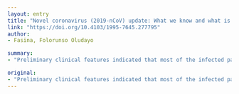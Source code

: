```yaml
---
layout: entry
title: "Novel coronavirus (2019-nCoV) update: What we know and what is unknown"
link: "https://doi.org/10.4103/1995-7645.277795"
author:
- Fasina, Folorunso Oludayo

summary:
- "Preliminary clinical features indicated that most of the infected patients were men with underlying diseases (comorbidities) Patients presented with fever, cough, myalgia, sputum production, headache, haemoptysis, diarrhea and dyspnea[6]. People-to-person transmission and familiar association have also been confirmed[7]. To date, a diagnostic kit has been developed for 2019-nCoV[8], and efforts are ongoing to develop other protocols."

original:
- "Preliminary clinical features indicated that most of the infected patients were men with underlying diseases (comorbidities) including diabetes, hypertension, cardiovascular disease, chronic obstructive pulmonary disease, malignancy and chronic liver disease[6]. Patient presented with fever, cough, myalgia, sputum production, headache, haemoptysis, diarrhea and dyspnea[6]. Person- to-person transmission and familiar association have also been confirmed[7]. To date, a diagnostic kit has been developed for 2019- nCoV[8], and efforts are ongoing to develop other protocols. Whilst several important aspects of 2019-nCoV epidemiology, virology, mode of transmission, pathogenesis, diagnosis, clinical features, have been defined, there remain many unanswered questions, including source, transmission and epidemic potential. The Wuhan outbreak is a stark reminder of the continuing threat of zoonotic diseases."
---
```


